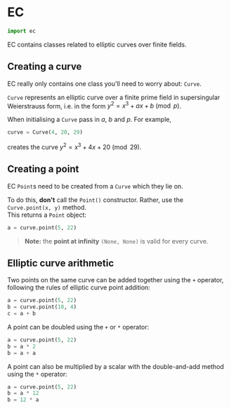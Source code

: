 # EC
```py
import ec
```
EC contains classes related to elliptic curves over finite fields.


## Creating a curve

EC really only contains one class you'll need to worry about: `Curve`.  

`Curve` represents an elliptic curve over a finite prime field in supersingular Weierstrauss form, <!-- FIX: is this right? --> i.e. in the form $y^2 = x^3 + ax + b \pmod p$.

When initialising a `Curve` pass in $a$, $b$ and $p$. For example,
```py
curve = Curve(4, 20, 29)
```
creates the curve $y^2 = x^3 + 4x + 20 \pmod{29}$.


## Creating a point

EC `Point`s need to be created from a `Curve` which they lie on.

To do this, **don't** call the `Point()` constructor. Rather, use the `Curve.point(x, y)` method.  
This returns a `Point` object:
```py
a = curve.point(5, 22)
```

> **Note:** the **point at infinity** `(None, None)` is valid for every curve.


## Elliptic curve arithmetic

Two points on the same curve can be added together using the `+` operator, following the rules of elliptic curve point addition:
```py
a = curve.point(5, 22)
b = curve.point(10, 4)
c = a + b
```

A point can be doubled using the `+` or `*` operator:
```py
a = curve.point(5, 22)
b = a * 2
b = a + a
```

A point can also be multiplied by a scalar with the double-and-add method using the `*` operator:
```py
a = curve.point(5, 22)
b = a * 12
b = 12 * a
```

